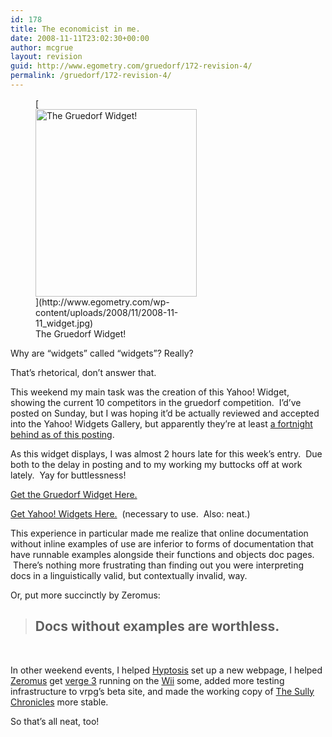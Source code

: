 ```yaml
---
id: 178
title: The economicist in me.
date: 2008-11-11T23:02:30+00:00
author: mcgrue
layout: revision
guid: http://www.egometry.com/gruedorf/172-revision-4/
permalink: /gruedorf/172-revision-4/
---
```

<figure id="attachment_174" style="width: 258px" class="wp-caption alignright">[<img class="size-medium wp-image-174" title="2008-11-11_widget" src="http://www.egometry.com/wp-content/uploads/2008/11/2008-11-11_widget-258x300.jpg" alt="The Gruedorf Widget! " width="258" height="300" srcset="https://www.egometry.com/i/2008/11/2008-11-11_widget-258x300.jpg 258w, https://www.egometry.com/i/2008/11/2008-11-11_widget.jpg 472w" sizes="(max-width: 258px) 85vw, 258px" />](http://www.egometry.com/wp-content/uploads/2008/11/2008-11-11_widget.jpg)<figcaption class="wp-caption-text">The Gruedorf Widget! </figcaption></figure> 

Why are &#8220;widgets&#8221; called &#8220;widgets&#8221;? Really?

That&#8217;s rhetorical, don&#8217;t answer that. 

This weekend my main task was the creation of this Yahoo! Widget, showing the current 10 competitors in the gruedorf competition.  I&#8217;d&#8217;ve posted on Sunday, but I was hoping it&#8217;d be actually reviewed and accepted into the Yahoo! Widgets Gallery, but apparently they&#8217;re at least [a fortnight behind as of this posting](http://widgets.yahoo.com/search/new "Seriously?  You guys can't be having that much volume...").

As this widget displays, I was almost 2 hours late for this week&#8217;s entry.  Due both to the delay in posting and to my working my buttocks off at work lately.  Yay for buttlessness!

[Get the Gruedorf Widget Here.](http://www.egometry.com/files/gruedorf_challenge/053/gruedorf.widget)

[Get Yahoo! Widgets Here.](http://widgets.yahoo.com/download/)  (necessary to use.  Also: neat.)

This experience in particular made me realize that online documentation without inline examples of use are inferior to forms of documentation that have runnable examples alongside their functions and objects doc pages.  There&#8217;s nothing more frustrating than finding out you were interpreting docs in a linguistically valid, but contextually invalid, way.

Or, put more succinctly by Zeromus:

> ## Docs without examples are worthless. 

 

In other weekend events, I helped [Hyptosis](http://www.lorestrome.com "Realms of Aegis!") set up a new webpage, I helped [Zeromus](http://www.zeromus.org) get [verge 3](http://www.verge-rpg.com) running on the [Wii](http://www.nintendo.com/wii) some, added more testing infrastructure to vrpg&#8217;s beta site, and made the working copy of [The Sully Chronicles](http://www.verge-rpg.com/svn/sully) more stable.

So that&#8217;s all neat, too!
